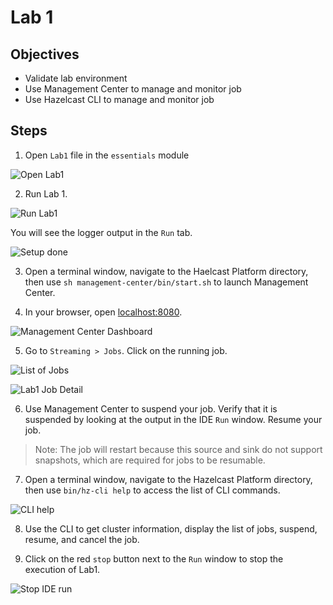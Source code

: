 # Lab 1

## Objectives 

* Validate lab environment
* Use Management Center to manage and monitor job
* Use Hazelcast CLI to manage and monitor job

## Steps

1. Open `Lab1` file in the `essentials` module 

 ![Open Lab1](/images/setup-3.png)

2. Run Lab 1. 

 ![Run Lab1](/images/setup-4.png)

You will see the logger output in the `Run` tab.

 ![Setup done](/images/setup-5.png)

3. Open a terminal window, navigate to the Haelcast Platform directory, then use `sh management-center/bin/start.sh` to launch Management Center.

4. In your browser, open [localhost:8080](http://localhost:8080).

![Management Center Dashboard](/images/mchome.png)

5. Go to `Streaming > Jobs`. Click on the running job. 

![List of Jobs](/images/mcjoblist.png)

![Lab1 Job Detail](/images/mclab1jobdetail.png)

6. Use Management Center to suspend your job. Verify that it is suspended by looking at the output in the IDE `Run` window. Resume your job.

> Note: The job will restart because this source and sink do not support snapshots, which are required for jobs to be resumable. 

7. Open a terminal window, navigate to the Hazelcast Platform directory, then use `bin/hz-cli help` to access the list of CLI commands.

![CLI help](/images/cli-help.png)

8.  Use the CLI to get cluster information, display the list of jobs, suspend, resume, and cancel the job. 

9. Click on the red `stop` button next to the `Run` window to stop the execution of Lab1. 

![Stop IDE run](/images/ideStopButton.png)